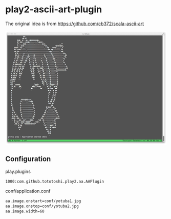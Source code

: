# play2-ascii-art-plugin

The original idea is from https://github.com/cb372/scala-ascii-art

![Yotuba](screenshot.jpg)

## Configuration

play.plugins
```
1000:com.github.tototoshi.play2.aa.AAPlugin
```

conf/application.conf
```
aa.image.onstart=conf/yotuba1.jpg
aa.image.onstop=conf/yotuba2.jpg
aa.image.width=60
```


